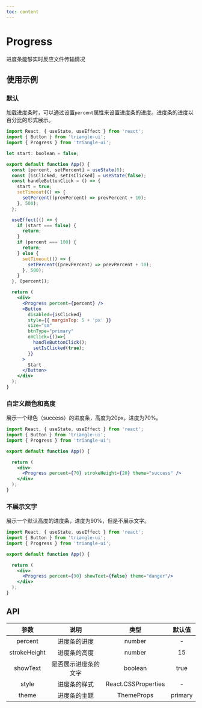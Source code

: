 ```yaml
---
toc: content
---
```


# Progress

进度条能够实时反应文件传输情况

## 使用示例

### 默认

加载进度条时，可以通过设置`percent`属性来设置进度条的进度。进度条的进度以百分比的形式展示。

```jsx
import React, { useState, useEffect } from 'react';
import { Button } from 'triangle-ui';
import { Progress } from 'triangle-ui';

let start: boolean = false;

export default function App() {
  const [percent, setPercent] = useState(0);
  const [isClicked, setIsClicked] = useState(false);
  const handleButtonClick = () => {
    start = true;
    setTimeout(() => {
      setPercent((prevPercent) => prevPercent + 10);
    }, 500);
  };

  useEffect(() => {
    if (start === false) {
      return;
    }
    if (percent === 100) {
      return;
    } else {
      setTimeout(() => {
        setPercent((prevPercent) => prevPercent + 10);
      }, 500);
    }
  }, [percent]);

  return (
    <div>
      <Progress percent={percent} />
      <Button
        disabled={isClicked}
        style={{ marginTop: 5 + 'px' }}
        size="sm"
        btnType="primary"
        onClick={()=>{
          handleButtonClick();
          setIsClicked(true);
        }}
      >
        Start
      </Button>
    </div>
  );
}
```

### 自定义颜色和高度

展示一个绿色（success）的进度条，高度为20px，进度为70%。

```jsx
import React, { useState, useEffect } from 'react';
import { Button } from 'triangle-ui';
import { Progress } from 'triangle-ui';

export default function App() {

  return (
    <div>
      <Progress percent={70} strokeHeight={20} theme="success" />
    </div>
  );
}
```

### 不展示文字

展示一个默认高度的进度条，进度为90%，但是不展示文字。

```jsx
import React, { useState, useEffect } from 'react';
import { Button } from 'triangle-ui';
import { Progress } from 'triangle-ui';

export default function App() {

  return (
    <div>
      <Progress percent={90} showText={false} theme="danger"/>
    </div>
  );
}
```
## API

| 参数 | 说明 | 类型 | 默认值 |
| :---: | :---: | :---: | :---: |
| percent | 进度条的进度 | number | - |
| strokeHeight | 进度条的高度 | number | 15 |
| showText | 是否展示进度条的文字 | boolean | true |
| style | 进度条的样式 | React.CSSProperties | - |
| theme | 进度条的主题 | ThemeProps | primary |
